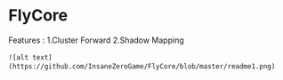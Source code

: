 # FlyCore

Features : 
	1.Cluster Forward 
	2.Shadow Mapping

	![alt text](https://github.com/InsaneZeroGame/FlyCore/blob/master/readme1.png)
